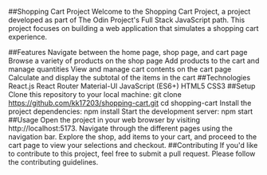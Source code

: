 ##Shopping Cart Project
Welcome to the Shopping Cart Project, a project developed as part of The Odin Project's Full Stack JavaScript path. This project focuses on building a web application that simulates a shopping cart experience.

##Features
Navigate between the home page, shop page, and cart page
Browse a variety of products on the shop page
Add products to the cart and manage quantities
View and manage cart contents on the cart page
Calculate and display the subtotal of the items in the cart
##Technologies
React.js
React Router
Material-UI
JavaScript (ES6+)
HTML5
CSS3
##Setup
Clone this repository to your local machine:
git clone https://github.com/kk17203/shopping-cart.git
cd shopping-cart
Install the project dependencies:
npm install
Start the development server:
npm start
##Usage
Open the project in your web browser by visiting http://localhost:5173.
Navigate through the different pages using the navigation bar.
Explore the shop, add items to your cart, and proceed to the cart page to view your selections and checkout.
##Contributing
If you'd like to contribute to this project, feel free to submit a pull request. Please follow the contributing guidelines.
